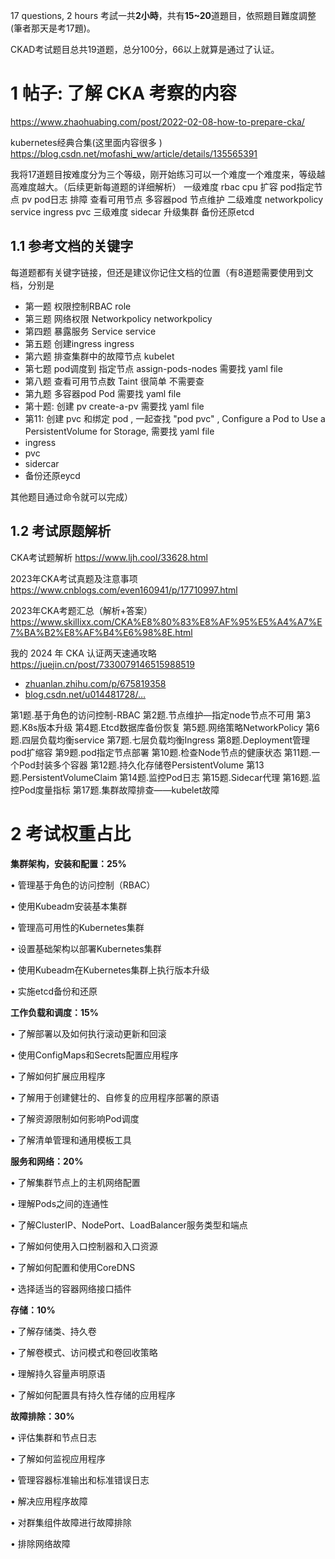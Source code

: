 
17 questions, 2 hours 
考試一共**2小時**，共有**15~20**道題目，依照題目難度調整 (筆者那天是考17題)。

CKAD考试题目总共19道题，总分100分，66以上就算是通过了认证。

# 1 帖子: 了解 CKA 考察的内容

https://www.zhaohuabing.com/post/2022-02-08-how-to-prepare-cka/

kubernetes经典合集(这里面内容很多 )
https://blog.csdn.net/mofashi_ww/article/details/135565391

我将17道题目按难度分为三个等级，刚开始练习可以一个难度一个难度来，等级越高难度越大。（后续更新每道题的详细解析）
一级难度 rbac cpu 扩容 pod指定节点 pv pod日志 排障 查看可用节点 多容器pod 节点维护
二级难度 networkpolicy service  ingress  pvc
三级难度 sidecar 升级集群 备份还原etcd


## 1.1 参考文档的关键字 
每道题都有关键字链接，但还是建议你记住文档的位置（有8道题需要使用到文档，分别是
- 第一题 权限控制RBAC    role 
- 第三题 网络权限 Networkpolicy    networkpolicy
- 第四题 暴露服务 Service   service 
- 第五题 创建ingress     ingress 
- 第六题 排查集群中的故障节点  kubelet 
- 第七题 pod调度到 指定节点   assign-pods-nodes 需要找 yaml file 
- 第八题 查看可用节点数  Taint   很简单 不需要查 
- 第九题 多容器pod     Pod  需要找 yaml file 
- 第十题:  创建 pv    create-a-pv  需要找 yaml file
- 第11: 创建 pvc 和绑定 pod    ,  一起查找 "pod pvc" ,   Configure a Pod to Use a PersistentVolume for Storage, 需要找 yaml file
- ingress
- pvc
- sidercar
- 备份还原eycd
 
 其他题目通过命令就可以完成）

## 1.2 考试原题解析

CKA考试题解析
https://www.ljh.cool/33628.html

 2023年CKA考试真题及注意事项 
https://www.cnblogs.com/even160941/p/17710997.html

2023年CKA考题汇总（解析+答案）
https://www.skillixx.com/CKA%E8%80%83%E8%AF%95%E5%A4%A7%E7%BA%B2%E8%AF%B4%E6%98%8E.html

 我的 2024 年 CKA 认证两天速通攻略 
https://juejin.cn/post/7330079146515988519
- [zhuanlan.zhihu.com/p/675819358](https://link.juejin.cn?target=https%3A%2F%2Fzhuanlan.zhihu.com%2Fp%2F675819358 "https://zhuanlan.zhihu.com/p/675819358")
- [blog.csdn.net/u014481728/…](https://link.juejin.cn?target=https%3A%2F%2Fblog.csdn.net%2Fu014481728%2Farticle%2Fdetails%2F133421594 "https://blog.csdn.net/u014481728/article/details/133421594")

第1题.基于角色的访问控制-RBAC
第2题.节点维护—指定node节点不可用
第3题.K8s版本升级
第4题.Etcd数据库备份恢复
第5题.网络策略NetworkPolicy
第6题.四层负载均衡service
第7题.七层负载均衡Ingress
第8题.Deployment管理pod扩缩容
第9题.pod指定节点部署
第10题.检查Node节点的健康状态
第11题.一个Pod封装多个容器
第12题.持久化存储卷PersistentVolume
第13题.PersistentVolumeClaim
第14题.监控Pod日志
第15题.Sidecar代理
第16题.监控Pod度量指标
第17题.集群故障排查——kubelet故障



# 2 **考试权重占比**

**集群架构，安装和配置：25%**

• 管理基于角色的访问控制（RBAC）

• 使用Kubeadm安装基本集群

• 管理高可用性的Kubernetes集群

• 设置基础架构以部署Kubernetes集群

• 使用Kubeadm在Kubernetes集群上执行版本升级

• 实施etcd备份和还原

  

**工作负载和调度：15%**

• 了解部署以及如何执行滚动更新和回滚

• 使用ConfigMaps和Secrets配置应用程序

• 了解如何扩展应用程序

• 了解用于创建健壮的、自修复的应用程序部署的原语

• 了解资源限制如何影响Pod调度

• 了解清单管理和通用模板工具

  

**服务和网络：20%**

• 了解集群节点上的主机网络配置

• 理解Pods之间的连通性

• 了解ClusterIP、NodePort、LoadBalancer服务类型和端点

• 了解如何使用入口控制器和入口资源

• 了解如何配置和使用CoreDNS

• 选择适当的容器网络接口插件

  

**存储：10%**

• 了解存储类、持久卷

• 了解卷模式、访问模式和卷回收策略

• 理解持久容量声明原语

• 了解如何配置具有持久性存储的应用程序

  

**故障排除：30%**

• 评估集群和节点日志

• 了解如何监视应用程序

• 管理容器标准输出和标准错误日志

• 解决应用程序故障

• 对群集组件故障进行故障排除

• 排除网络故障


